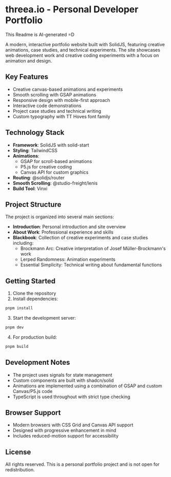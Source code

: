 # threea.io - Personal Developer Portfolio

This Readme is AI-generated =D

A modern, interactive portfolio website built with SolidJS, featuring creative animations, case studies, and technical experiments. The site showcases web development work and creative coding experiments with a focus on animation and design.

## Key Features

- Creative canvas-based animations and experiments
- Smooth scrolling with GSAP animations
- Responsive design with mobile-first approach
- Interactive code demonstrations
- Project case studies and technical writing
- Custom typography with TT Hoves font family

## Technology Stack

- **Framework**: SolidJS with solid-start
- **Styling**: TailwindCSS
- **Animations**:
  - GSAP for scroll-based animations
  - P5.js for creative coding
  - Canvas API for custom graphics
- **Routing**: @solidjs/router
- **Smooth Scrolling**: @studio-freight/lenis
- **Build Tool**: Vinxi

## Project Structure

The project is organized into several main sections:

- **Introduction**: Personal introduction and site overview
- **About Work**: Professional experience and skills
- **Blackbook**: Collection of creative experiments and case studies including:
  - Brockmann Arc: Creative interpretation of Josef Müller-Brockmann's work
  - Lerped Randomness: Animation experiments
  - Essential Simplicity: Technical writing about fundamental functions

## Getting Started

1. Clone the repository
2. Install dependencies:

```bash
pnpm install
```

3. Start the development server:

```bash
pnpm dev
```

4. For production build:

```bash
pnpm build
```

## Development Notes

- The project uses signals for state management
- Custom components are built with shadcn/solid
- Animations are implemented using a combination of GSAP and custom Canvas/P5.js code
- TypeScript is used throughout with strict type checking

## Browser Support

- Modern browsers with CSS Grid and Canvas API support
- Designed with progressive enhancement in mind
- Includes reduced-motion support for accessibility

## License

All rights reserved. This is a personal portfolio project and is not open for redistribution.
